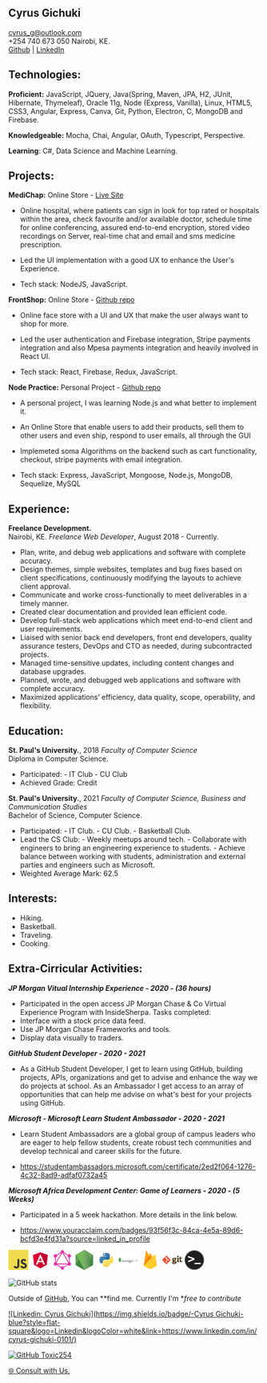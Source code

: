 ## Cyrus Gichuki 

cyrus_g@outlook.com  
+254 740 673 050
Nairobi, KE.  
[Github](github.com/Toxic254) | [LinkedIn](linkedin.com/in/cyrus-gichuki-0101/)

## Technologies:

**Proficient:** JavaScript, JQuery, Java(Spring, Maven, JPA, H2, JUnit, Hibernate, Thymeleaf), Oracle 11g, Node (Express, Vanilla), Linux, HTML5, CSS3, Angular, Express, Canva, Git, Python, Electron, C, MongoDB and Firebase.

**Knowledgeable:** Mocha, Chai, Angular, OAuth, Typescript, Perspective.

**Learning**: C#, Data Science and Machine Learning. 

## Projects:

**MediChap:** Online Store - [Live Site](https://medichap.azurewebsites.net)

- Online hospital, where patients can sign in look for top rated or hospitals within the area, check favourite and/or available doctor, schedule time for online conferencing, assured end-to-end encryption, stored video recordings on Server, real-time chat and email and sms medicine prescription.
- Led the UI implementation with a good UX to enhance the User's Experience.

- Tech stack: NodeJS, JavaScript.

**FrontShop:** Online Store - [Github repo](https://github.com/Toxic254/frontshopJS)

- Online face store with a UI and UX that make the user always want to shop for more.
- Led the user authentication and Firebase integration, Stripe payments integration and also Mpesa payments integration and heavily involved in React UI.

- Tech stack: React, Firebase, Redux, JavaScript.

**Node Practice:** Personal Project - [Github repo](https://github.com/Toxic254/NodeJS-Shop)

- A personal project, I was learning Node.js and what better to implement it.
- An Online Store that enable users to add their products, sell them to other users and even ship, respond to user emails, all through the GUI
- Implemeted soma Algorithms on the backend such as cart functionality, checkout, stripe payments with email integration.

- Tech stack: Express, JavaScript, Mongoose, Node.js, MongoDB, Sequelize, MySQL

## Experience:

**Freelance Development.**  
Nairobi, KE.
_Freelance Web Developer_, August 2018 - Currently.

- Plan, write, and debug web applications and software with complete accuracy. 
- Design themes, simple websites, templates and bug fixes based on client specifications, continuously modifying the layouts to achieve client approval.
- Communicate and worke cross-functionally to meet deliverables in a timely manner.
- Created clear documentation and provided lean efficient code.
- Develop full-stack web applications which meet end-to-end client and user requirements.
- Liaised with senior back end developers, front end developers, quality assurance testers, DevOps and CTO as needed, during subcontracted projects.  
- Managed time-sensitive updates, including content changes and database upgrades. 
- Planned, wrote, and debugged web applications and software with complete accuracy. 
- Maximized applications’ efficiency, data quality, scope, operability, and flexibility.

## Education:

**St. Paul's University.**, 2018
_Faculty of Computer Science_  
Diploma in Computer Science.                    
- Participated: - IT Club
              - CU Club
- Achieved Grade: Credit              

**St. Paul's University.**, 2021
_Faculty of Computer Science, Business and Communication Studies_  
Bachelor of Science, Computer Science.
- Participated: 
              - IT Club.
              - CU Club.
              - Basketball Club.
- Lead the CS Club: - Weekly meetups around tech.
                    - Collaborate with engineers to bring an engineering experience to students.
                    - Achieve balance between working with students, administration and external parties and engineers such as Microsoft.
- Weighted Average Mark: 62.5

## Interests:

- Hiking.
- Basketball.
- Traveling.
- Cooking.

## Extra-Cirricular Activities:

**_JP Morgan Vitual Internship Experience - 2020 - (36 hours)_**

- Participated in the open access JP Morgan Chase & Co Virtual Experience Program with InsideSherpa. Tasks completed:
- Interface with a stock price data feed.
- Use JP Morgan Chase Frameworks and tools.
- Display data visually to traders.

**_GitHub Student Developer - 2020 - 2021_**

- As a GitHub Student Developer, I get to learn using GitHub, building projects, APIs, organizations and get to advise and enhance the way we do projects at school. As an Ambassador I get access to an array of opportunities that can help me advise on what's best for your projects using GitHub.

**_Microsoft - Microsoft Learn Student Ambassador - 2020 - 2021_**

- Learn Student Ambassadors are a global group of campus leaders who are eager to help fellow students, create robust tech communities     and develop technical and career skills for the future.

- https://studentambassadors.microsoft.com/certificate/2ed2f064-1276-4c32-8ad9-adfaf0732a45

**_Microsoft Africa Development Center: Game of Learners - 2020 - (5 Weeks)_**
- Participated in a 5 week hackathon. More details in the link below.

- https://www.youracclaim.com/badges/93f56f3c-84ca-4e5a-89d6-bcfd3e4fd31a?source=linked_in_profile



<code><img height="40" src="https://raw.githubusercontent.com/github/explore/80688e429a7d4ef2fca1e82350fe8e3517d3494d/topics/javascript/javascript.png"></code>
<code><img height="40" src="https://raw.githubusercontent.com/github/explore/80688e429a7d4ef2fca1e82350fe8e3517d3494d/topics/angular/angular.png"></code>
<code><img height="40" src="https://raw.githubusercontent.com/github/explore/5c058a388828bb5fde0bcafd4bc867b5bb3f26f3/topics/graphql/graphql.png"></code>
<code><img height="40" src="https://raw.githubusercontent.com/github/explore/80688e429a7d4ef2fca1e82350fe8e3517d3494d/topics/nodejs/nodejs.png"></code>
<code><img height="40" src="https://raw.githubusercontent.com/github/explore/80688e429a7d4ef2fca1e82350fe8e3517d3494d/topics/python/python.png"></code>
<code><img height="40" src="https://raw.githubusercontent.com/github/explore/80688e429a7d4ef2fca1e82350fe8e3517d3494d/topics/mongodb/mongodb.png"></code>
<code><img height="40" src="https://raw.githubusercontent.com/github/explore/80688e429a7d4ef2fca1e82350fe8e3517d3494d/topics/firebase/firebase.png"></code>
<code><img height="40" src="https://raw.githubusercontent.com/github/explore/80688e429a7d4ef2fca1e82350fe8e3517d3494d/topics/git/git.png"></code>
<code><img height="40" src="https://raw.githubusercontent.com/github/explore/80688e429a7d4ef2fca1e82350fe8e3517d3494d/topics/terminal/terminal.png"></code>


![GitHub stats](https://github-readme-stats.vercel.app/api?username=Toxic254&count_private=true&show_icons=true)

Outside of [GitHub](https://github.com/Toxic254/), You can **find me. Currently I'm **free to contribute*

[![Linkedin: Cyrus Gichuki](https://img.shields.io/badge/-Cyrus Gichuki-blue?style=flat-square&logo=Linkedin&logoColor=white&link=https://www.linkedin.com/in/cyrus-gichuki-0101/)](https://www.linkedin.com/in/cyrus-gichuki-0101/)

[![GitHub Toxic254](https://img.shields.io/github/followers/Toxic254?label=follow&style=social)](https://github.com/Toxic254)
<p><a href="https://www.0101solutions.consulting">🌐 Consult with Us.</a></p>
